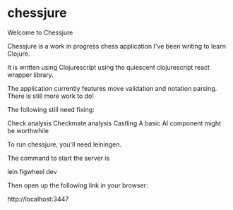 # chessjure

Welcome to Chessjure

Chessjure is a work in progress chess application I've been writing to learn Clojure. 

It is written using Clojurescript using the quiescent clojurescript react wrapper library. 

The application currently features move validation and notation parsing. There is still more work to do!

The following still need fixing:

Check analysis
Checkmate analysis
Castling
A basic AI component might be worthwhile

To run chessjure, you'll need leiningen. 

The command to start the server is

lein figwheel dev

Then open up the following link in your browser:

http://localhost:3447
